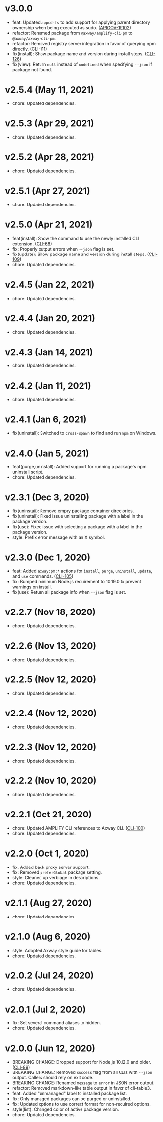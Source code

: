 # v3.0.0

 * feat: Updated `appcd-fs` to add support for applying parent directory ownership when being
   executed as sudo. ([APIGOV-19102](https://jira.axway.com/browse/APIGOV-19102))
 * refactor: Renamed package from `@axway/amplify-cli-pm` to `@axway/axway-cli-pm`.
 * refactor: Removed registry server integration in favor of querying npm directly.
   ([CLI-111](https://jira.axway.com/browse/CLI-111))
 * fix(install): Show package name and version during install steps.
   ([CLI-126](https://jira.axway.com/browse/CLI-126))
 * fix(view): Return `null` instead of `undefined` when specifying `--json` if package not found.

# v2.5.4 (May 11, 2021)

 * chore: Updated dependencies.

# v2.5.3 (Apr 29, 2021)

 * chore: Updated dependencies.

# v2.5.2 (Apr 28, 2021)

 * chore: Updated dependencies.

# v2.5.1 (Apr 27, 2021)

 * chore: Updated dependencies.

# v2.5.0 (Apr 21, 2021)

 * feat(install): Show the command to use the newly installed CLI extension.
   ([CLI-68](https://jira.axway.com/browse/CLI-68))
 * fix: Properly output errors when `--json` flag is set.
 * fix(update): Show package name and version during install steps.
   ([CLI-109](https://jira.axway.com/browse/CLI-109))
 * chore: Updated dependencies.

# v2.4.5 (Jan 22, 2021)

 * chore: Updated dependencies.

# v2.4.4 (Jan 20, 2021)

 * chore: Updated dependencies.

# v2.4.3 (Jan 14, 2021)

 * chore: Updated dependencies.

# v2.4.2 (Jan 11, 2021)

 * chore: Updated dependencies.

# v2.4.1 (Jan 6, 2021)

 * fix(uninstall): Switched to `cross-spawn` to find and run `npm` on Windows.

# v2.4.0 (Jan 5, 2021)

 * feat(purge,uninstall): Added support for running a package's npm uninstall script.
 * chore: Updated dependencies.

# v2.3.1 (Dec 3, 2020)

 * fix(uninstall): Remove empty package container directories.
 * fix(uninstall): Fixed issue uninstalling package with a label in the package version.
 * fix(use): Fixed issue with selecting a package with a label in the package version.
 * style: Prefix error message with an X symbol.

# v2.3.0 (Dec 1, 2020)

 * feat: Added `axway:pm:*` actions for `install`, `purge`, `uninstall`, `update`, and `use`
   commands. ([CLI-105](https://jira.axway.com/browse/CLI-105))
 * fix: Bumped minimum Node.js requirement to 10.19.0 to prevent warnings on install.
 * fix(use): Return all package info when `--json` flag is set.

# v2.2.7 (Nov 18, 2020)

 * chore: Updated dependencies.

# v2.2.6 (Nov 13, 2020)

 * chore: Updated dependencies.

# v2.2.5 (Nov 12, 2020)

 * chore: Updated dependencies.

# v2.2.4 (Nov 12, 2020)

 * chore: Updated dependencies.

# v2.2.3 (Nov 12, 2020)

 * chore: Updated dependencies.

# v2.2.2 (Nov 10, 2020)

 * chore: Updated dependencies.

# v2.2.1 (Oct 21, 2020)

 * chore: Updated AMPLIFY CLI references to Axway CLI.
   ([CLI-100](https://jira.axway.com/browse/CLI-100))
 * chore: Updated dependencies.

# v2.2.0 (Oct 1, 2020)

 * fix: Added back proxy server support.
 * fix: Removed `preferGlobal` package setting.
 * style: Cleaned up verbiage in descriptions.
 * chore: Updated dependencies.

# v2.1.1 (Aug 27, 2020)

 * chore: Updated dependencies.

# v2.1.0 (Aug 6, 2020)

 * style: Adopted Axway style guide for tables.
 * chore: Updated dependencies.

# v2.0.2 (Jul 24, 2020)

 * chore: Updated dependencies.

# v2.0.1 (Jul 2, 2020)

 * fix: Set several command aliases to hidden.
 * chore: Updated dependencies.

# v2.0.0 (Jun 12, 2020)

 * BREAKING CHANGE: Dropped support for Node.js 10.12.0 and older.
   ([CLI-89](https://jira.axway.com/browse/CLI-89))
 * BREAKING CHANGE: Removed `success` flag from all CLIs with `--json` output. Callers should rely
   on exit code.
 * BREAKING CHANGE: Renamed `message` to `error` in JSON error output.
 * refactor: Removed markdown-like table output in favor of cli-table3.
 * feat: Added "unmanaged" label to installed package list.
 * fix: Only managed packages can be purged or uninstalled.
 * fix: Updated options to use correct format for non-required options.
 * style(list): Changed color of active package version.
 * chore: Updated dependencies.
